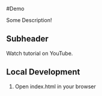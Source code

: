 #Demo

Some Description!

## Subheader

Watch tutorial on YouTube.

## Local Development

1. Open index.html in your browser
